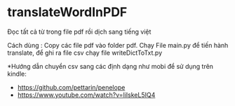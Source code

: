 # translateWordInPDF
Đọc tất cả từ trong file pdf rồi dịch sang tiếng việt


Cách dùng : Copy các file pdf vào folder pdf. Chạy File main.py để tiến hành translate, để ghi ra file csv chạy file writeDictToTxt.py

*Hướng dẫn chuyển csv sang các định dạng như mobi để sử dụng trên kindle:
- https://github.com/pettarin/penelope
- https://www.youtube.com/watch?v=liIskeL5IQ4
